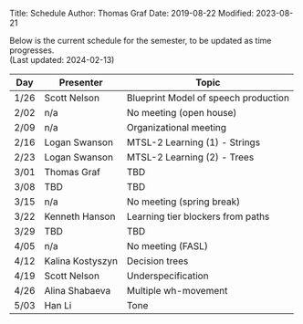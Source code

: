 Title: Schedule
Author: Thomas Graf
Date: 2019-08-22
Modified: 2023-08-21

Below is the current schedule for the semester, to be updated as time progresses.  
(Last updated: 2024-02-13)


| Day   | Presenter          | Topic                                          |
|-------|--------------------|------------------------------------------------|
| 1/26 | Scott Nelson | Blueprint Model of speech production |
| 2/02 | n/a | No meeting (open house) |
| 2/09 | n/a | Organizational meeting |
| 2/16 | Logan Swanson | MTSL-2 Learning (1) - Strings |
| 2/23 | Logan Swanson | MTSL-2 Learning (2) - Trees |
| 3/01 | Thomas Graf | TBD |
| 3/08 | TBD | TBD |
| 3/15 | n/a | No meeting (spring break) |
| 3/22 | Kenneth Hanson | Learning tier blockers from paths |
| 3/29 | TBD | TBD |
| 4/05 | n/a | No meeting (FASL) |
| 4/12 | Kalina Kostyszyn | Decision trees |
| 4/19 | Scott Nelson | Underspecification |
| 4/26 | Alina Shabaeva | Multiple wh-movement |
| 5/03 | Han Li | Tone |
